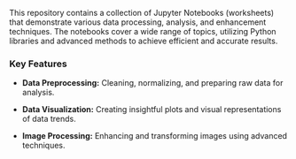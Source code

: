 This repository contains a collection of Jupyter Notebooks (worksheets) that demonstrate various data processing, analysis, and enhancement techniques. The notebooks cover a wide range of topics, utilizing Python libraries and advanced methods to achieve efficient and accurate results.  

### Key Features  

- **Data Preprocessing:** Cleaning, normalizing, and preparing raw data for analysis.  

- **Data Visualization:** Creating insightful plots and visual representations of data trends.  

- **Image Processing:** Enhancing and transforming images using advanced techniques.  
